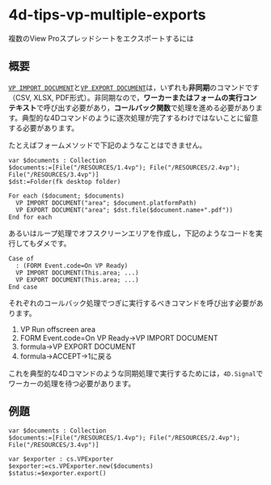 # 4d-tips-vp-multiple-exports
複数のView Proスプレッドシートをエクスポートするには

## 概要

[`VP IMPORT DOCUMENT`](https://developer.4d.com/docs/ja/ViewPro/commands/vp-import-document/)と[`VP EXPORT DOCUMENT`](https://developer.4d.com/docs/ja/ViewPro/commands/vp-export-document/)は，いずれも**非同期**のコマンドです（CSV, XLSX, PDF形式）。非同期なので，**ワーカーまたはフォームの実行コンテキスト**で呼び出す必要があり，**コールバック関数**で処理を進める必要があります。典型的な4Dコマンドのように逐次処理が完了するわけではないことに留意する必要があります。

たとえばフォームメソッドで下記のようなことはできません。

```4d
var $documents : Collection
$documents:=[File("/RESOURCES/1.4vp"); File("/RESOURCES/2.4vp"); File("/RESOURCES/3.4vp")]
$dst:=Folder(fk desktop folder)

For each ($document; $documents)
  VP IMPORT DOCUMENT("area"; $document.platformPath)
  VP EXPORT DOCUMENT("area"; $dst.file($document.name+".pdf"))
End for each 
```

あるいはループ処理でオフスクリーンエリアを作成し，下記のようなコードを実行してもダメです。

```4d
Case of 
  : (FORM Event.code=On VP Ready)
  VP IMPORT DOCUMENT(This.area; ...)
  VP EXPORT DOCUMENT(This.area; ...)
End case 
```

それぞれのコールバック処理でつぎに実行するべきコマンドを呼び出す必要があります。

1. VP Run offscreen area
2. FORM Event.code=On VP Ready→VP IMPORT DOCUMENT
3. formula→VP EXPORT DOCUMENT
4. formula→ACCEPT→1に戻る

これを典型的な4Dコマンドのような同期処理で実行するためには，`4D.Signal`でワーカーの処理を待つ必要があります。

## 例題

```4d
var $documents : Collection
$documents:=[File("/RESOURCES/1.4vp"); File("/RESOURCES/2.4vp"); File("/RESOURCES/3.4vp")]

var $exporter : cs.VPExporter
$exporter:=cs.VPExporter.new($documents)
$status:=$exporter.export()
```
